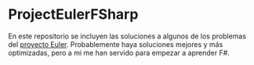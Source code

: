 ProjectEulerFSharp
==================

En este repositorio se incluyen las soluciones a algunos de los problemas del [proyecto Euler](https://projecteuler.net/). Probablemente haya soluciones mejores y más optimizadas, pero a mi me han servido para empezar a aprender F#. 




